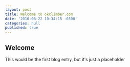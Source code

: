 ```yaml
---
layout: post
title: Welcome to okclimber.com
date: '2016-08-22 10:34:15 -0500'
categories: null
published: true
---
```

## Welcome

This would be the first blog entry, but it's just a placeholder
